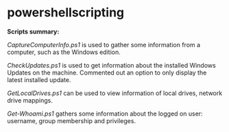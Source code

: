 # powershellscripting
**Scripts summary:**

_CaptureComputerInfo.ps1_ is used to gather some information from a computer, such as the Windows edition.

_CheckUpdates.ps1_ is used to get information about the installed Windows Updates on the machine. Commented out an option to only display the latest installed update.

_GetLocalDrives.ps1_ can be used to view information of local drives, network drive mappings.

_Get-Whoami.ps1_ gathers some information about the logged on user: username, group membership and privileges.


